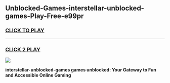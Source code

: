 
## Unblocked-Games-interstellar-unblocked-games-Play-Free-e99pr
<h3>
<a href="https://premium76.site?title=interstellar-unblocked-games&ref=21A">CLICK TO PLAY</a></h3>
<hr>

<h3>
<a href="https://premium76.site?title=interstellar-unblocked-games&ref=21A">CLICK 2 PLAY</a>
  
</h3>

<a href="https://premium76.site?title=interstellar-unblocked-games&ref=21A"><img src="https://clearcache.store/games.png"></a>


**interstellar-unblocked-games games unblocked: Your Gateway to Fun and Accessible Online Gaming**
